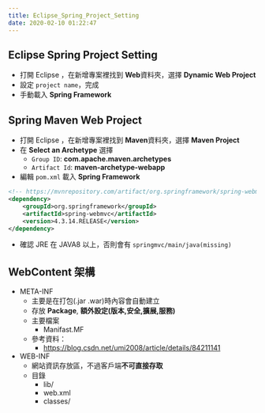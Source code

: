 ```yaml
---
title: Eclipse_Spring_Project_Setting
date: 2020-02-10 01:22:47
---
```


##  Eclipse Spring Project Setting
* 打開 Eclipse ，在新增專案裡找到 **Web**資料夾，選擇 **Dynamic Web Project**
* 設定 `project name`，完成
* 手動載入 **Spring Framework**

##  Spring Maven Web Project
* 打開 Eclipse ，在新增專案裡找到 **Maven**資料夾，選擇 **Maven Project**
* 在 **Select an Archetype** 選擇 
    * `Group ID`: **com.apache.maven.archetypes**<br>
    * `Artifact Id`: **maven-archetype-webapp**
* 編輯 `pom.xml` 載入 **Spring Framework**
```xml
<!-- https://mvnrepository.com/artifact/org.springframework/spring-webmvc -->
<dependency>
    <groupId>org.springframework</groupId>
    <artifactId>spring-webmvc</artifactId>
    <version>4.3.14.RELEASE</version>
</dependency>
```
* 確認 JRE 在 JAVA8 以上，否則會有 `springmvc/main/java(missing)`
## WebContent 架構
* META-INF
    * 主要是在打包(.jar .war)時內容會自動建立
    * 存放 **Package**, **額外設定(版本,安全,擴展,服務)**  
    * 主要檔案
        * Manifast.MF
    * 參考資料：
        * https://blog.csdn.net/umi2008/article/details/84211141
* WEB-INF
    * 網站資訊存放區，不過客戶端**不可直接存取**
    * 目錄
        * lib/
        * web.xml
        * classes/

